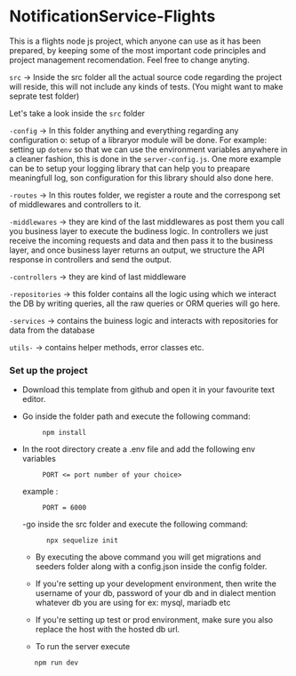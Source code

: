 # NotificationService-Flights

This is a flights node js project, which anyone can use as it has been prepared, by keeping some of the most important code principles and project management recomendation. Feel free to change anyting.

`src` -> Inside the src folder all the actual source code regarding the project will reside, this will not include any kinds of tests. (You might want to make seprate test folder)

Let's take a look inside the `src` folder

`-config` -> In this folder anything and everything regarding any configuration o: setup of a libraryor module will be done. For example: setting up `dotenv` so that we can use the environment variables anywhere in a cleaner fashion, this is done in the `server-config.js`. One more example can be to setup your logging library that can help you to preapare meaningfull log, son configuration for this library should also done here.

`-routes` -> In this routes folder, we register a route and the correspong set of middlewares and controllers to it.

`-middlewares` -> they are kind of the last middlewares as post them you call you business layer to execute the budiness logic. In controllers we just receive the incoming requests and data and then pass it to the business layer, and once business layer returns an output, we structure the API response in controllers and send the output.

`-controllers` -> they are kind of last middleware

`-repositories` -> this folder contains all the logic using which we interact the DB by writing queries, all the raw queries or ORM queries will go here.

`-services` -> contains the buiness logic and interacts with repositories for data from the database

`utils-` -> contains helper methods, error classes etc.

### Set up the project

- Download this template from github and open it in your favourite text editor.
- Go inside the folder path and execute the following command:
  ```
       npm install 
  ```
- In the root directory create a .env file and add the following env variables

  ```
       PORT <= port number of your choice>
  ```

  example :

  ```
       PORT = 6000
  ```

  -go inside the src folder and execute the following command:

  ```
        npx sequelize init
  ```

  - By executing the above command you will get migrations and seeders folder along with a config.json inside the config folder.

  - If you're setting up your development environment, then write the username of your db, password of your db and in dialect mention whatever db you are using for ex: mysql, mariadb etc

  - If you're setting up test or prod environment, make sure you also replace the host with the hosted db url.

  - To run the server execute

  ```
     npm run dev
  ```
